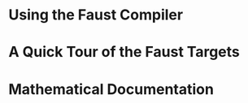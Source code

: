 # Using the Faust Compiler

# A Quick Tour of the Faust Targets

# Mathematical Documentation






















